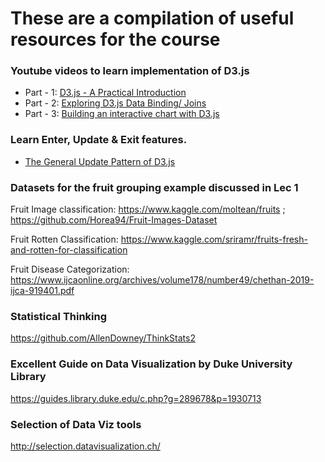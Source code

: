 # These are a compilation of useful resources for the course

### Youtube videos to learn implementation of D3.js
* Part - 1: [D3.js - A Practical Introduction](https://www.youtube.com/watch?v=TOJ9yjvlapY)
* Part - 2: [Exploring D3.js Data Binding/ Joins](https://www.youtube.com/watch?v=ZOeWdkq-L90)
* Part - 3: [Building an interactive chart with D3.js](https://www.youtube.com/watch?v=aHJCt2adSWA&t=342s)

### Learn Enter, Update & Exit features.
* [The General Update Pattern of D3.js](https://www.youtube.com/watch?v=IyIAR65G-GQ)

###  Datasets for the fruit grouping example discussed in Lec 1

Fruit Image classification: https://www.kaggle.com/moltean/fruits ; https://github.com/Horea94/Fruit-Images-Dataset

Fruit Rotten Classification: https://www.kaggle.com/sriramr/fruits-fresh-and-rotten-for-classification

Fruit Disease Categorization: https://www.ijcaonline.org/archives/volume178/number49/chethan-2019-ijca-919401.pdf

### Statistical Thinking 

https://github.com/AllenDowney/ThinkStats2


### Excellent Guide on Data Visualization by Duke University Library
https://guides.library.duke.edu/c.php?g=289678&p=1930713

### Selection of Data Viz tools
http://selection.datavisualization.ch/

